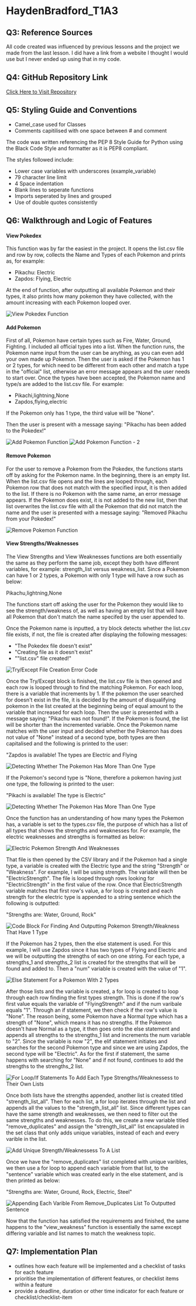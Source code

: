# HaydenBradford_T1A3

## Q3: Reference Sources

All code created was influenced by previous lessons and the project we made from the last lesson. I did have a link from a website I thought I would use but I never ended up using that in my code.

## Q4: GitHub Repository Link

[Click Here to Visit Repository](https://github.com/Hader0/HaydenBradford_T1A3)

## Q5: Styling Guide and Conventions
- Camel_case used for Classes
- Comments capitilised with one space between # and comment

The code was written referencing the PEP 8 Style Guide for Python using the Black Code Style and formatter as it is PEP8 compliant.

The styles followed include:

- Lower case variables with underscores (example_variable)
- 79 character line limit
- 4 Space indentation
- Blank lines to seperate functions
- Imports seperated by lines and grouped
- Use of double quotes consistently


## Q6: Walkthrough and Logic of Features

#### View Pokedex
This function was by far the easiest in the project. It opens the list.csv file and row by row, collects the Name and Types of each Pokemon and prints as, for example: 

- Pikachu: Electric
- Zapdos: Flying, Electric

At the end of function, after outputting all available Pokemon and their types, it also prints how many pokemon they have collected, with the amount increasing with each Pokemon looped over.

![View Pokedex Function](/docs/viewpokedex.png)

#### Add Pokemon
First of all, Pokemon have certain types such as Fire, Water, Ground, Fighting. I included all official types into a list. When the function runs, the Pokemon name input from the user can be anything, as you can even add your own made up Pokemon. Then the user is asked if the Pokemon has 1 or 2 types, for which need to be different from each other and match a type in the "official" list, otherwise an error message appears and the user needs to start over. Once the types have been accepted, the Pokemon name and type/s are added to the list.csv file. For example:

- Pikachi,lightning,None
- Zapdos,flying,electric

If the Pokemon only has 1 type, the third value will be "None".

Then the user is present with a message saying: "Pikachu has been added to the Pokedex!"

![Add Pokemon Function](/docs/addpokemon.png)
![Add Pokemon Function - 2](/docs/addpokemon2.png)

#### Remove Pokemon
For the user to remove a Pokemon from the Pokedex, the functions starts off by asking for the Pokemon name. In the beginning, there is an empty list. When the list.csv file opens and the lines are looped through, each Pokemon row that does not match with the specified input, it is then added to the list. If there is no Pokemon with the same name, an error message appears. If the Pokemon does exist, it is not added to the new list, then that list overwrites the list.csv file with all the Pokemon that did not match the name and the user is presented with a message saying: "Removed Pikachu from your Pokedex!"

![Remove Pokemon Function](/docs/removepokemon.png)

#### View Strengths/Weaknesses
The View Strengths and View Weaknesses functions are both essentially the same as they perform the same job, except they both have different variables, for example: strength_list versus weakness_list. Since a Pokemon can have 1 or 2 types, a Pokemon with only 1 type will have a row such as below:

Pikachu,lightning,None

The functions start off asking the user for the Pokemon they would like to see the strength/weakness of, as well as having an empty list that will have all Pokemon that don't match the name specifed by the user appended to. 

Once the Pokemon name is inputted, a try block detects whether the list.csv file exists, if not, the file is created after displaying the following messages:

- "The Pokedex file doesn't exist"
- "Creating file as it doesn't exist"
- ""list.csv" file created!"

![Try/Except File Creation Error Code](/docs/filecreated.png)

Once the Try/Except block is finished, the list.csv file is then opened and each row is looped through to find the matching Pokemon. For each loop, there is a variable that increments by 1. If the pokemon the user searched for doesn't exist in the file, it is decided by the amount of disqualifying pokemon in the list created at the beginning being of equal amount to the variable that increased for each loop. Then the user is presented with a message saying: "Pikachu was not found!". If the Pokemon is found, the list will be shorter than the incremented variable. Once the Pokemon name matches with the user input and decided whether the Pokemon has does not value of "None" instead of a second type, both types are then capitalised and the following is printed to the user:

"Zapdos is available! The types are Electric and Flying

![Detecting Whether The Pokemon Has More Than One Type](/docs/onetype1.png)

If the Pokemon's second type is "None, therefore a pokemon having just one type, the following is printed to the user:

"Pikachi is available! The type is Electric"

![Detecting Whether The Pokemon Has More Than One Type](/docs/twotype1.png)

Once the function has an understanding of how many types the Pokemon has, a variable is set to the types.csv file, the purpose of which has a list of all types that shows the strengths and weaknesses for. For example, the electric weaknesses and strengths is formatted as below:

![Electric Pokemon Strength And Weaknesses](/docs/electrictypes.png)

That file is then opened by the CSV library and if the Pokemon had a single type, a variable is created with the Electric type and the string "Strength" or "Weakness". For example, I will be using strength. The variable will then be "ElectricStrength". The file is looped through rows looking for "ElectricStrength" in the first value of the row. Once that ElectricStrength variable matches that first row's value, a for loop is created and each strength for the electric type is appended to a string sentence which the following is outputted:

"Strengths are: Water, Ground, Rock"

![Code Block For Finding And Outputting Pokemon Strength/Weakness That Have 1 Type](/docs/onetype2.png)

If the Pokemon has 2 types, then the else statement is used. For this example, I will use Zapdos since it has two types of Flying and Electric and we will be outputting the strengths of each on one string. For each type, a strengths_1 and strengths_2 list is created for the strengths that will be found and added to. Then a "num" variable is created with the value of "1". 

![Else Statement For a Pokemon With 2 Types](/docs/twotype2.png)

After those lists and the variable is created, a for loop is created to loop through each row finding the first types strength. This is done if the row's first value equals the variable of "FlyingStrength" and if the num varibale equals "1". Through an if statement, we then check if the row's value is "None". The reason being, some Pokemon have a Normal type which has a strength of "None", which means it has no strengths. If the Pokemon doesn't have Normal as a type, it then goes onto the else statement and appends all strengths to the strengths_1 list and increments the num variable to "2". Since the variable is now "2", the elif statement initiates and searches for the second Pokemon type and since we are using Zapdos, the second type will be "Electric". As for the first if statement, the same happens with searching for "None" and if not found, continues to add the strengths to the strengths_2 list.

![For Loop/If Statements To Add Each Type Strengths/Weaknessess to Their Own Lists](/docs/twotype3.png)

Once both lists have the strengths appended, another list is created titled "strength_list_all". Then for each list, a for loop iterates through the list and appends all the values to the "strength_list_all" list. Since different types can have the same strength and weaknesses, we then need to filter out the same strengths and weaknesses. To do this, we create a new variable titled "remove_duplicates" and assign the "strength_list_all" list encapsulated in the set class that only adds unique variables, instead of each and every varible in the list. 

![Add Unique Strength/Weaknessess To A List](/docs/twotype4.png)

Once we have the "remove_duplicates" list completed with unique varibles, we then use a for loop to append each variable from that list, to the "sentence" variable which was created early in the else statement, and is then printed as below:

"Strengths are: Water, Ground, Rock, Electric, Steel"

![Appending Each Varible From Remove_Duplicates List To Outputted Sentence](/docs/twotype5.png)

Now that the function has satisfied the requirements and finished, the same happens to the "view_weakness" function is essentially the same except differing variable and list names to match the weakness topic.

## Q7: Implementation Plan

- outlines how each feature will be implemented and a checklist of tasks for each feature
- prioritise the implementation of different features, or checklist items within a feature
- provide a deadline, duration or other time indicator for each feature or checklist/checklist-item

